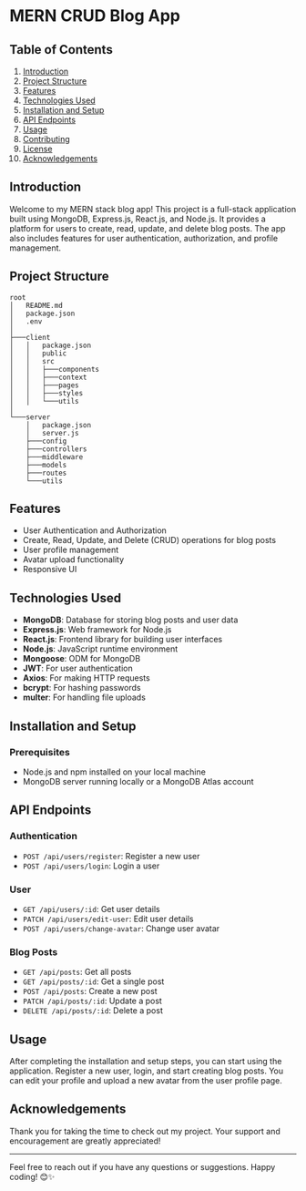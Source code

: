 # MERN CRUD Blog App

## Table of Contents

1. [Introduction](#introduction)
2. [Project Structure](#project-structure)
3. [Features](#features)
4. [Technologies Used](#technologies-used)
5. [Installation and Setup](#installation-and-setup)
6. [API Endpoints](#api-endpoints)
7. [Usage](#usage)
8. [Contributing](#contributing)
9. [License](#license)
10. [Acknowledgements](#acknowledgements)

## Introduction

Welcome to my MERN stack blog app! This project is a full-stack application built using MongoDB, Express.js, React.js, and Node.js. It provides a platform for users to create, read, update, and delete blog posts. The app also includes features for user authentication, authorization, and profile management.

## Project Structure

```
root
│   README.md
│   package.json
│   .env
│
├───client
│   │   package.json
│   │   public
│   │   src
│   │   ├───components
│   │   ├───context
│   │   ├───pages
│   │   ├───styles
│   │   └───utils
│
└───server
    │   package.json
    │   server.js
    ├───config
    ├───controllers
    ├───middleware
    ├───models
    ├───routes
    └───utils
```

## Features

- User Authentication and Authorization
- Create, Read, Update, and Delete (CRUD) operations for blog posts
- User profile management
- Avatar upload functionality
- Responsive UI

## Technologies Used

- **MongoDB**: Database for storing blog posts and user data
- **Express.js**: Web framework for Node.js
- **React.js**: Frontend library for building user interfaces
- **Node.js**: JavaScript runtime environment
- **Mongoose**: ODM for MongoDB
- **JWT**: For user authentication
- **Axios**: For making HTTP requests
- **bcrypt**: For hashing passwords
- **multer**: For handling file uploads

## Installation and Setup

### Prerequisites

- Node.js and npm installed on your local machine
- MongoDB server running locally or a MongoDB Atlas account

## API Endpoints

### Authentication

- `POST /api/users/register`: Register a new user
- `POST /api/users/login`: Login a user

### User

- `GET /api/users/:id`: Get user details
- `PATCH /api/users/edit-user`: Edit user details
- `POST /api/users/change-avatar`: Change user avatar

### Blog Posts

- `GET /api/posts`: Get all posts
- `GET /api/posts/:id`: Get a single post
- `POST /api/posts`: Create a new post
- `PATCH /api/posts/:id`: Update a post
- `DELETE /api/posts/:id`: Delete a post

## Usage

After completing the installation and setup steps, you can start using the application. Register a new user, login, and start creating blog posts. You can edit your profile and upload a new avatar from the user profile page.

## Acknowledgements

Thank you for taking the time to check out my project. Your support and encouragement are greatly appreciated!

---

Feel free to reach out if you have any questions or suggestions. Happy coding! 😊✨
